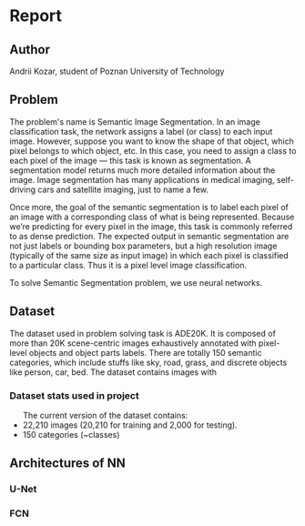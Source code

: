 # Report

## Author
Andrii Kozar, student of Poznan University of Technology

## Problem
<p>The problem's name is Semantic Image Segmentation. In an image classification task, the network assigns a label (or class) to each input image. However, suppose you want to know the shape of that object, which pixel belongs to which object, etc. In this case, you need to assign a class to each pixel of the image — this task is known as segmentation. A segmentation model returns much more detailed information about the image. Image segmentation has many applications in medical imaging, self-driving cars and satellite imaging, just to name a few.</p>
<p>Once more, the goal of the semantic segmentation is to label each pixel of an image with a corresponding class of what is being represented. Because we’re predicting for every pixel in the image, this task is commonly referred to as dense prediction. The expected output in semantic segmentation are not just labels or bounding box parameters, but a high resolution image (typically of the same size as input image) in which each pixel is classified to a particular class. Thus it is a pixel level image classification.</p>
<p>To solve Semantic Segmentation problem, we use neural networks.</p>

## Dataset
The dataset used in problem solving task is ADE20K. It is composed of more than 20K scene-centric images exhaustively annotated with pixel-level objects and object parts labels. There are totally 150 semantic categories, which include stuffs like sky, road, grass, and discrete objects like person, car, bed. The dataset contains images with 

### Dataset stats used in project
<ul>The current version of the dataset contains:
  <li>22,210 images (20,210 for training and 2,000 for testing).</li>
  <li>150 categories (~classes)</li>
</ul>

## Architectures of NN
### U-Net

### FCN
## 
